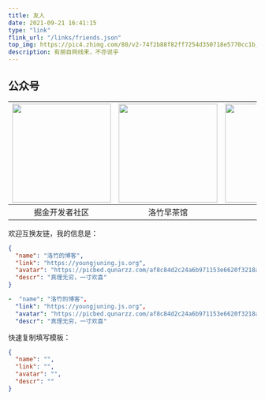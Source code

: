 ```yaml
---
title: 友人
date: 2021-09-21 16:41:15
type: "link"
flink_url: "/links/friends.json"
top_img: https://pic4.zhimg.com/80/v2-74f2b88f82ff7254d350718e5770cc1b_1440w.webp
description: 有朋自网线来，不亦说乎
---
```


## 公众号

| <img src="https://i.loli.net/2021/03/30/3c479HwZlBLGDyj.png" style="width:200px;" /> | <img src="https://i.loli.net/2021/03/30/eSONDCYr1Ehjdlt.jpg" style="width:200px;" /> | <img src="https://i.loli.net/2021/03/30/CSNVBX2F9KRqDbA.png" style="width:200px" /> |
| :----------------------------------------------------------: | :----------------------------------------------------------: | :----------------------------------------------------------: |
|                        掘金开发者社区                        |                          洛竹早茶馆                          |                           Python猫                           |

欢迎互换友链，我的信息是：

```json
{
  "name": "洛竹的博客",
  "link": "https://youngjuning.js.org",
  "avatar": "https://picbed.qunarzz.com/af8c84d2c24a6b971153e6620f3218ad.png",
  "descr": "真理无穷，一寸欢喜"
}
```

```yml
-  "name": "洛竹的博客",
  "link": "https://youngjuning.js.org",
  "avatar": "https://picbed.qunarzz.com/af8c84d2c24a6b971153e6620f3218ad.png",
  "descr": "真理无穷，一寸欢喜"
```

快速复制填写模板：

```json
{
  "name": "",
  "link": "",
  "avatar": "",
  "descr": ""
}
```
